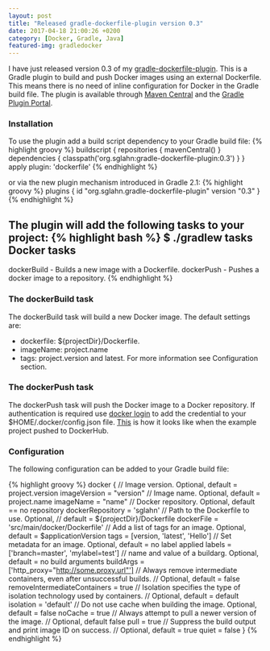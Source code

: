 ```yaml
---
layout: post
title: "Released gradle-dockerfile-plugin version 0.3"
date: 2017-04-18 21:00:26 +0200
category: [Docker, Gradle, Java]
featured-img: gradledocker
---
```

I have just released version 0.3 of my <a href="https://github.com/sglahn/gradle-dockerfile-plugin">gradle-dockerfile-plugin</a>. This is a Gradle plugin to build and push Docker images using an external Dockerfile. This means there is no need of inline configuration for Docker in the Gradle build file. The plugin is available through <a href="https://search.maven.org/#search%7Cgav%7C1%7Cg%3A%22org.sglahn%22%20AND%20a%3A%22gradle-dockerfile-plugin%22">Maven Central</a> and the <a href="https://plugins.gradle.org/plugin/org.sglahn.gradle-dockerfile-plugin">Gradle Plugin Portal</a>.

### Installation

To use the plugin add a build script dependency to your Gradle build file:
{% highlight groovy %}
buildscript {
    repositories { mavenCentral() }
    dependencies { classpath('org.sglahn:gradle-dockerfile-plugin:0.3') }
}
apply plugin: 'dockerfile'
{% endhighlight %}

or via the new plugin mechanism introduced in Gradle 2.1:
{% highlight groovy %}
plugins {
  id "org.sglahn.gradle-dockerfile-plugin" version "0.3"
}
{% endhighlight %}

The plugin will add the following tasks to your project:
{% highlight bash %}
$ ./gradlew tasks
Docker tasks
------------
dockerBuild - Builds a new image with a Dockerfile.
dockerPush - Pushes a docker image to a repository.
{% endhighlight %}

### The dockerBuild task

The dockerBuild task will build a new Docker image. The default settings are:
- dockerfile: ${projectDir}/Dockerfile.
- imageName: project.name
- tags: project.version and latest.
For more information see Configuration section.

### The dockerPush task

The dockerPush task will push the Docker image to a Docker repository. If authentication is required use <a href="https://docs.docker.com/engine/reference/commandline/login/">docker login</a> to add the credential to your $HOME/.docker/config.json file. <a href="https://hub.docker.com/r/sglahn/gradle-dockerfile-plugin-example-project/">This</a> is how it looks like when the example project pushed to DockerHub.

### Configuration

The following configuration can be added to your Gradle build file:

{% highlight groovy %}
docker {
    // Image version. Optional, default = project.version
    imageVersion = "version"
    // Image name. Optional, default = project.name
    imageName = "name"
    // Docker repository. Optional, default == no repository
    dockerRepository = 'sglahn'
    // Path to the Dockerfile to use. Optional, 
    // default = ${projectDir}/Dockerfile
    dockerFile = 'src/main/docker/Dockerfile'
    // Add a list of tags for an image. Optional, default = $applicationVersion
    tags = [version, 'latest', 'Hello']
    // Set metadata for an image. Optional, default = no label applied
    labels = ['branch=master', 'mylabel=test']
    // name and value of a buildarg. Optional, default = no build arguments
    buildArgs = ['http_proxy="http://some.proxy.url"']
    // Always remove intermediate containers, even after unsuccessful builds. 
    // Optional, default = false
    removeIntermediateContainers = true
    // Isolation specifies the type of isolation technology used by containers. 
    // Optional, default = default
    isolation = 'default'
    // Do not use cache when building the image. Optional, default = false
    noCache = true
    // Always attempt to pull a newer version of the image. 
    // Optional, default false
    pull = true
    // Suppress the build output and print image ID on success. 
    // Optional, default = true
    quiet = false
}
{% endhighlight %}

<span itemprop="author" itemscope itemtype="https://schema.org/Person">
    <meta itemprop="name" content="Sebastian Glahn" />
    <meta itemprop="url" content="http://blog.tldnr.org" />
    <meta itemprop="sameAs" content="https://twitter.com/sglahn" />
    <meta itemprop="sameAs" content="https://github.com/sglahn" />
    <meta itemprop="sameAs" content="https://www.thingiverse.com/sglahn" />
    <meta itemprop="sameAs" content="https://stackoverflow.com/users/1453205/sglahn" />
</span>
